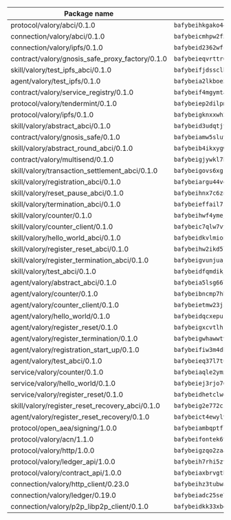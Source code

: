 | Package name                                                  | Package hash                                                  |
| ------------------------------------------------------------- | ------------------------------------------------------------- |
| protocol/valory/abci/0.1.0                                    | `bafybeihkgako44fzgurcv4hgbems4ptdtosae4lopnnr75eczb6kx3x2lm` |
| connection/valory/abci/0.1.0                                  | `bafybeicmhpw2f5c3vds6lwlv2q4fa5nd6zonnvgdretrwfly7ylpiofdqq` |
| connection/valory/ipfs/0.1.0                                  | `bafybeid2362wfcg5uvi5ywoxonfvmqdfxfq6jsic733okstgprfr5edjie` |
| contract/valory/gnosis_safe_proxy_factory/0.1.0               | `bafybeieqvrttr6fiidrzab5t2toyewixqg7oayvdo64sidi33ouro5ixdu` |
| skill/valory/test_ipfs_abci/0.1.0                             | `bafybeifjdssclby34yutxkizpdxdlcsfkmngfbxp2j6ojvw2tkyb3i6vma` |
| agent/valory/test_ipfs/0.1.0                                  | `bafybeia2lkboe5y4ixqisvyolce53nlh5oiwb3w6wmcywretlu3v2fbae4` |
| contract/valory/service_registry/0.1.0                        | `bafybeif4mgymtachjdhyzemxp7oj2i7itusjvrsxw7cheuvhtypizutu5e` |
| protocol/valory/tendermint/0.1.0                              | `bafybeiep2dilpmu3je4z2kq7yc7l6n7ax5knwfax2ufvmnflt3uj2wrbju` |
| protocol/valory/ipfs/0.1.0                                    | `bafybeigknxxwh2xts7ijbacils4a4cgq7jhcdvwahshbw22zw5hnncsfla` |
| skill/valory/abstract_abci/0.1.0                              | `bafybeid3udqtjtl4txht2z3tm3z3mr2nqtoddtno3u3urxjqjbbpqeelli` |
| contract/valory/gnosis_safe/0.1.0                             | `bafybeiamw5sluyueflxsvzukmayctl3ijc76fx5twstwnc7ons6lw2goa4` |
| skill/valory/abstract_round_abci/0.1.0                        | `bafybeib4ikxygw3f4qma2ik5d6jshjpio4tut3s5gk34uj2yhk3pbx3rva` |
| contract/valory/multisend/0.1.0                               | `bafybeigjywkl7hydjsrkogob3xebj2ifhqwmfhhxoeyrndzhhxi5u6amey` |
| skill/valory/transaction_settlement_abci/0.1.0                | `bafybeigovs6xgrcuaba5xox6qr47ues5pgk7rcw24swe5uvvz7kgskf2am` |
| skill/valory/registration_abci/0.1.0                          | `bafybeiargu44vo4hhlwduhs2cpz5sds4ptlg3ifgqyvqafij2ipiopqmku` |
| skill/valory/reset_pause_abci/0.1.0                           | `bafybeihnx7c6znh34yeifyxex3izuql3qaovcgeo6i34vz4uzy42gdvdqi` |
| skill/valory/termination_abci/0.1.0                           | `bafybeieffail7sddsvgbz6ofrxmdeijnmaeeq4mvuilbds6s5l2d2ilpn4` |
| skill/valory/counter/0.1.0                                    | `bafybeihwf4ymejsriovlv3qqwyf3bkjifsb4ssaogwdgvs37dbwltoj27u` |
| skill/valory/counter_client/0.1.0                             | `bafybeic7qlw7vyovllmu35rb3cag4afduemo6ulr7sfkxtwtrjhlb2a5cq` |
| skill/valory/hello_world_abci/0.1.0                           | `bafybeidkvlmionfojq3scnphcnw5mupf25mqousxd2oxpcq363a7nadrry` |
| skill/valory/register_reset_abci/0.1.0                        | `bafybeihw2ikd5ldv5jrued3iugazovoet674wru4waneqjqmcyytgiovku` |
| skill/valory/register_termination_abci/0.1.0                  | `bafybeigvunjuajhvtzhbjdgymzfnkvc6lbg6a3audj5dczhsqr57o3wmym` |
| skill/valory/test_abci/0.1.0                                  | `bafybeidfqmdikjwoc54wyjhbhhinumg2r6gm7twij4n5rkernczemqxjge` |
| agent/valory/abstract_abci/0.1.0                              | `bafybeia5lsg66ljrn624l4wziswuqu4j4uiygtjwsypksdm3tgyqawkepu` |
| agent/valory/counter/0.1.0                                    | `bafybeibncmp7hhmffgrrqipnxplc7ccxkgat7rndptw3ajxnn6pkydt4qi` |
| agent/valory/counter_client/0.1.0                             | `bafybeietmw23jsfhwehuuzomutpxkydylfr7cynmpqrzcxmae2r62lst6e` |
| agent/valory/hello_world/0.1.0                                | `bafybeidqcxepuzbtntvpwbqhnaxft2uc2e73hqhuwofu5b2evjq3urj56u` |
| agent/valory/register_reset/0.1.0                             | `bafybeigxcvtlhs7hyy7or4ds4gbyuyyla236v4ijzgyphyowufwpq5pl6e` |
| agent/valory/register_termination/0.1.0                       | `bafybeigwhawwtv5oor7aywwgqpuibcjc7oyw2xkm6q2zrlrptims46mx2m` |
| agent/valory/registration_start_up/0.1.0                      | `bafybeifiw3m4dblbzdcmku7x6hybu345vocftbibjg53jdnae2rnhlow34` |
| agent/valory/test_abci/0.1.0                                  | `bafybeieq37l7tu6b34sydfxfnej5jqjvhkwhf7rabjcwtbxenymb2nor3e` |
| service/valory/counter/0.1.0                                  | `bafybeiaqle2ymxrxdaub75iaxieeqz2sfnp746bt3uep4f64hjc7tjznxi` |
| service/valory/hello_world/0.1.0                              | `bafybeiej3rjo76tm33n7sfkamjc5wpxqiig4kv75l32jvorwetxdqqpjwa` |
| service/valory/register_reset/0.1.0                           | `bafybeidhetclwoc54avqwrilevj67f2uy53sllhckpohbk4h2xecajz35u` |
| skill/valory/register_reset_recovery_abci/0.1.0               | `bafybeig2e772cz2myvr45jdpve3qxpuwpj7w4nxh3zz3q3pgs7aakly6na` |
| agent/valory/register_reset_recovery/0.1.0                    | `bafybeict4ewylyywmn77dhpoujtmg33joct43h2dtreb5hs4zmadaz2r2q` |
| protocol/open_aea/signing/1.0.0                               | `bafybeiambqptflge33eemdhis2whik67hjplfnqwieoa6wblzlaf7vuo44` |
| protocol/valory/acn/1.1.0                                     | `bafybeifontek6tvaecatoauiule3j3id6xoktpjubvuqi3h2jkzqg7zh7a` |
| protocol/valory/http/1.0.0                                    | `bafybeigzqo2zaakcjtzzsm6dh4x73v72xg6ctk6muyp5uq5ueb7y34fbxy` |
| protocol/valory/ledger_api/1.0.0                              | `bafybeih7rhi5zvfvwakx5ifgxsz2cfipeecsh7bm3gnudjxtvhrygpcftq` |
| protocol/valory/contract_api/1.0.0                            | `bafybeiaxbrvgtbdrh4lslskuxyp4awyr4whcx3nqq5yrr6vimzsxg5dy64` |
| connection/valory/http_client/0.23.0                          | `bafybeihz3tubwado7j3wlivndzzuj3c6fdsp4ra5r3nqixn3ufawzo3wii` |
| connection/valory/ledger/0.19.0                               | `bafybeiadc25se7dgnn4mufztwpzdono4xsfs45qknzdqyi3gckn6ccuv44` |
| connection/valory/p2p_libp2p_client/0.1.0                     | `bafybeidkk33xbga54szmitk6uwsi3ef56hbbdbuasltqtiyki34hgfpnxa` |
